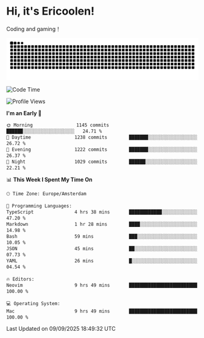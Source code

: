 # Hi, it's Ericoolen!
Coding and gaming！

<picture>
  <source media="(prefers-color-scheme: dark)" srcset="https://raw.githubusercontent.com/Eric-Song-Nop/Eric-Song-Nop/output/github-contribution-grid-snake-dark.svg">
  <source media="(prefers-color-scheme: light)" srcset="https://raw.githubusercontent.com/Eric-Song-Nop/Eric-Song-Nop/output/github-contribution-grid-snake.svg">
  <img alt="github contribution grid snake animation" src="https://raw.githubusercontent.com/Eric-Song-Nop/Eric-Song-Nop/output/github-contribution-grid-snake.svg">
</picture>

<!--START_SECTION:waka-->
![Code Time](http://img.shields.io/badge/Code%20Time-1%2C893%20hrs%2052%20mins-blue)

![Profile Views](http://img.shields.io/badge/Profile%20Views-0-blue)

**I'm an Early 🐤** 

```text
🌞 Morning                1145 commits        ██████░░░░░░░░░░░░░░░░░░░   24.71 % 
🌆 Daytime                1238 commits        ███████░░░░░░░░░░░░░░░░░░   26.72 % 
🌃 Evening                1222 commits        ███████░░░░░░░░░░░░░░░░░░   26.37 % 
🌙 Night                  1029 commits        ██████░░░░░░░░░░░░░░░░░░░   22.21 % 
```


📊 **This Week I Spent My Time On** 

```text
🕑︎ Time Zone: Europe/Amsterdam

💬 Programming Languages: 
TypeScript               4 hrs 38 mins       ████████████░░░░░░░░░░░░░   47.20 % 
Markdown                 1 hr 28 mins        ████░░░░░░░░░░░░░░░░░░░░░   14.98 % 
Bash                     59 mins             ███░░░░░░░░░░░░░░░░░░░░░░   10.05 % 
JSON                     45 mins             ██░░░░░░░░░░░░░░░░░░░░░░░   07.73 % 
YAML                     26 mins             █░░░░░░░░░░░░░░░░░░░░░░░░   04.54 % 

🔥 Editors: 
Neovim                   9 hrs 49 mins       █████████████████████████   100.00 % 

💻 Operating System: 
Mac                      9 hrs 49 mins       █████████████████████████   100.00 % 
```


 Last Updated on 09/09/2025 18:49:32 UTC
<!--END_SECTION:waka-->
